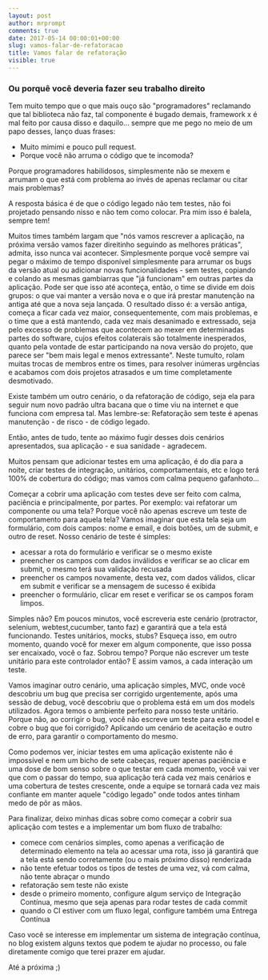 ```yaml
---
layout: post
author: mrprompt
comments: true
date: 2017-05-14 00:00:01+00:00
slug: vamos-falar-de-refatoracao
title: Vamos falar de refatoração
visible: true
---
```

### Ou porquê você deveria fazer seu trabalho direito

Tem muito tempo que o que mais ouço são "programadores" reclamando que tal
biblioteca não faz, tal componente é bugado demais, framework x é mal feito
por causa disso e daquilo... sempre que me pego no meio de um papo desses,
lanço duas frases:

- Muito mimimi e pouco pull request.
- Porque você não arruma o código que te incomoda?

Porque programadores habilidosos, simplesmente não se mexem e arrumam o
que está com problema ao invés de apenas reclamar ou citar mais problemas?

A resposta básica é de que o código legado não tem testes, não foi projetado
pensando nisso e não tem como colocar. Pra mim isso é balela, sempre tem!

Muitos times também largam que "nós vamos rescrever a aplicação, na próxima
versão vamos fazer direitinho seguindo as melhores práticas", admita, isso
nunca vai acontecer. Simplesmente porque você sempre vai pegar o máximo de
tempo disponível simplesmente para arrumar os bugs da versão atual ou adicionar
novas funcionalidades - sem testes, copiando e colando as mesmas gambiarras que
"já funcionam" em outras partes da aplicação.
Pode ser que isso até aconteça, então, o time se divide em dois grupos: o que vai
manter a versão nova e o que irá prestar manutenção na antiga até que a nova
seja lançada.
O resultado disso é: a versão antiga, começa a ficar cada vez maior,
consequentemente, com mais problemas, e o time que a está mantendo, cada vez
mais desanimado e extressado, seja pelo excesso de problemas que acontecem ao
mexer em determinadas partes do software, cujos efeitos colaterais são
totalmente inesperados, quanto pela vontade de estar participando na nova
versão do projeto, que parece ser "bem mais legal e menos extressante".
Neste tumulto, rolam muitas trocas de membros entre os times, para resolver
inúmeras urgências e acabamos com dois projetos atrasados e um time
completamente desmotivado.

Existe também um outro cenário, o da refatoração de código, seja ela para seguir
num novo padrão ultra bacana que o time viu na internet e que funciona com
empresa tal. Mas lembre-se: Refatoração sem teste é apenas manutenção - de
risco - de código legado.

Então, antes de tudo, tente ao máximo fugir desses dois cenários apresentados,
sua aplicação - e sua sanidade - agradecem.

Muitos pensam que adicionar testes em uma aplicação, é do dia para a noite, criar
testes de integração, unitários, comportamentais, etc e logo terá 100% de
cobertura do código; mas vamos com calma pequeno gafanhoto...

Começar a cobrir uma aplicação com testes deve ser feito com calma, paciência e
principalmente, por partes. Por exemplo: vai refatorar um componente ou uma
tela? Porque você não apenas escreve um teste de comportamento para aquela tela?
Vamos imaginar que esta tela seja um formulário, com dois campos: nome e email,
e dois botões, um de submit, e outro de reset. Nosso cenário de teste é simples:

- acessar a rota do formulário e verificar se o mesmo existe
- preencher os campos com dados inválidos e verificar se ao clicar em submit,
o mesmo terá sua validação recusada
- preencher os campos novamente, desta vez, com dados válidos, clicar em submit
e verificar se a mensagem de sucesso é exibida
- preencher o formulário, clicar em reset e verificar se os campos foram limpos.

Simples não? Em poucos minutos, você escreveria este cenário
(protractor, selenium, webtest,cucumber, tanto faz) e garantirá que a tela está
funcionando. Testes unitários, mocks, stubs? Esqueça isso, em outro momento,
quando você for mexer em algum componente, que isso possa ser encaixado, você
o faz. Sobrou tempo? Porque não escrever um teste unitário para este controlador
então? E assim vamos, a cada interação um teste.

Vamos imaginar outro cenário, uma aplicação simples, MVC, onde você descobriu um
bug que precisa ser corrigido urgentemente, após uma sessão de debug, você
descobriu que o problema está em um dos models utilizados. Agora temos o
ambiente perfeito para nosso teste unitário. Porque não, ao corrigir o bug,
você não escreve um teste para este model e cobre o bug que foi corrigido?
Aplicando um cenário de aceitação e outro de erro, para garantir o comportamento
do mesmo.

Como podemos ver, iniciar testes em uma aplicação existente não é impossível e
nem um bicho de sete cabeças, requer apenas paciência e uma dose de bom senso
sobre o que testar em cada momento, você vai ver que com o passar do tempo, sua
aplicação terá cada vez mais cenários e uma cobertura de testes crescente, onde
a equipe se tornará cada vez mais confiante em manter aquele "código legado"
onde todos antes tinham medo de pôr as mãos.

Para finalizar, deixo minhas dicas sobre como começar a cobrir sua aplicação com
testes e a implementar um bom fluxo de trabalho:

- comece com cenários simples, como apenas a verificação de determinado elemento
na tela ao acessar uma rota, isso já garantirá que a tela está sendo corretamente
(ou o mais próximo disso) renderizada
- não tente efetuar todos os tipos de testes de uma vez, vá com calma, não tente
abraçar o mundo
- refatoração sem teste não existe
- desde o primeiro momento, configure algum serviço de Integração Contínua, mesmo
que seja apenas para rodar testes de cada commit
- quando o CI estiver com um fluxo legal, configure também uma Entrega Contínua

Caso você se interesse em implementar um sistema de integração contínua, no
blog existem alguns textos que podem te ajudar no processo, ou fale diretamente
comigo que terei prazer em ajudar.

Até a próxima ;)
